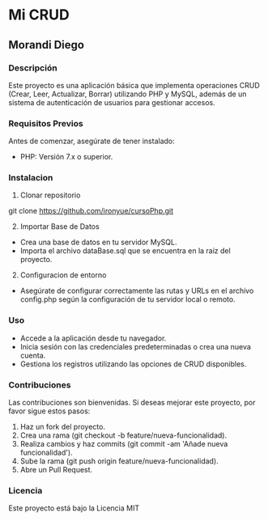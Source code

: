 # Mi CRUD

## Morandi Diego

### Descripción
Este proyecto es una aplicación básica que implementa operaciones CRUD (Crear, Leer, Actualizar, Borrar) utilizando PHP y MySQL, además de un sistema de autenticación de usuarios para gestionar accesos.

### Requisitos Previos

Antes de comenzar, asegúrate de tener instalado:

+ PHP: Versión 7.x o superior.

### Instalacion

1. Clonar repositorio

git clone https://github.com/ironyue/cursoPhp.git

2. Importar Base de Datos

+ Crea una base de datos en tu servidor MySQL.
+ Importa el archivo dataBase.sql que se encuentra en la raíz del proyecto.

2. Configuracion de entorno

* Asegúrate de configurar correctamente las rutas y URLs en el archivo config.php según la configuración de tu servidor local o remoto.

### Uso

+ Accede a la aplicación desde tu navegador.
+ Inicia sesión con las credenciales predeterminadas o crea una nueva cuenta.
+ Gestiona los registros utilizando las opciones de CRUD disponibles.

### Contribuciones

Las contribuciones son bienvenidas. Si deseas mejorar este proyecto, por favor sigue estos pasos:

1. Haz un fork del proyecto.
2. Crea una rama (git checkout -b feature/nueva-funcionalidad).
3. Realiza cambios y haz commits (git commit -am 'Añade nueva funcionalidad').
4. Sube la rama (git push origin feature/nueva-funcionalidad).
5. Abre un Pull Request. 

### Licencia
Este proyecto está bajo la Licencia MIT
